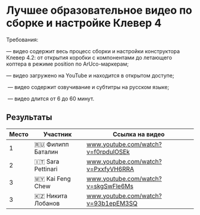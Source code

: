 # Лучшее образовательное видео по сборке и настройке Клевер 4

Требования: 

 — видео содержит весь процесс сборки и настройки конструктора Клевер 4.2: от открытия коробки с компонентами до летающего коптера в режиме position по ArUco-маркерам; 

 — видео загружено на YouTube и находится в открытом доступе; 

 — видео содержит озвучивание и субтитры на русском языке; 

 — видео длится от 6 до 60 минут.

## Результаты

|Место|Участник|Ссылка на видео|
|-|-|-|
|1|🇷🇺 Филипп Баталин|www.youtube.com/watch?v=f0rpdulOSEk|
|2|🇮🇹 Sara Pettinari|www.youtube.com/watch?v=PxxfyVH6RRA|
|3|🇲🇾 Kai Feng Chew|www.youtube.com/watch?v=skgSwFle6Ms|
|3|🇰🇿 Никита Лобанов|www.youtube.com/watch?v=93b1epEM3SQ|

